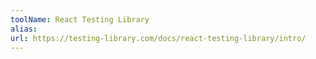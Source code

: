 ```yaml
---
toolName: React Testing Library
alias:
url: https://testing-library.com/docs/react-testing-library/intro/
---
```

